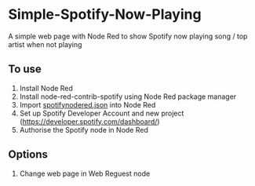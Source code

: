 # Simple-Spotify-Now-Playing
A simple web page with Node Red to show Spotify now playing song / top artist when not playing

## To use
1. Install Node Red
2. Install node-red-contrib-spotify using Node Red package manager
3. Import [spotifynodered.json](https://github.com/mwinterstorm/Simple-Spotify-Now-Playing/blob/main/spotifynodered.json) into Node Red
4. Set up Spotify Developer Account and new project (https://developer.spotify.com/dashboard/)
5. Authorise the Spotify node in Node Red

## Options
1. Change web page in Web Reguest node
